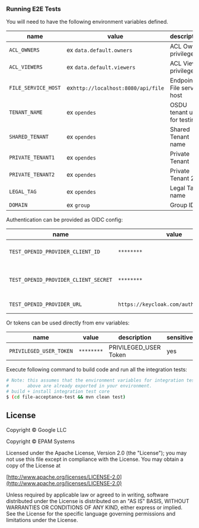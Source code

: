 ### Running E2E Tests

You will need to have the following environment variables defined.

| name                | value                              | description                   | sensitive? | source |
|---------------------|------------------------------------|-------------------------------|------------|--------|
| `ACL_OWNERS`        | ex `data.default.owners`           | ACL Owner privilege           | no         | -      |
| `ACL_VIEWERS`       | ex `data.default.viewers`          | ACL Viewer privilege          | no         | -      |
| `FILE_SERVICE_HOST` | ex`http://localhost:8080/api/file` | Endpoint of File service host | no         | -      |
| `TENANT_NAME`       | ex `opendes`                       | OSDU tenant used for testing  | no         | --     |
| `SHARED_TENANT`     | ex `opendes`                       | Shared Tenant name            | no         | -      |
| `PRIVATE_TENANT1`   | ex `opendes`                       | Private Tenant                | no         | -      |
| `PRIVATE_TENANT2`   | ex `opendes`                       | Private Tenant 2              | no         | -      |
| `LEGAL_TAG`         | ex `opendes`                       | Legal Tag name                | no         | -      |
| `DOMAIN`            | ex `group`                         | Group ID                      | no         | -      |



Authentication can be provided as OIDC config:

| name                                            | value                                   | description                   | sensitive? | source |
|-------------------------------------------------|-----------------------------------------|-------------------------------|------------|--------|
| `TEST_OPENID_PROVIDER_CLIENT_ID`                | `********`                              | OpenId Provider Client Id     | yes        | -      |
| `TEST_OPENID_PROVIDER_CLIENT_SECRET`            | `********`                              | OpenId Provider Client secret | yes        | -      |
| `TEST_OPENID_PROVIDER_URL`                      | `https://keycloak.com/auth/realms/osdu` | OpenID provider url           | yes        | -      |

Or tokens can be used directly from env variables:

| name                    | value      | description           | sensitive? | source |
|-------------------------|------------|-----------------------|------------|--------|
| `PRIVILEGED_USER_TOKEN` | `********` | PRIVILEGED_USER Token | yes        | -      |


Execute following command to build code and run all the integration tests:

 ```bash
 # Note: this assumes that the environment variables for integration tests as outlined
 #       above are already exported in your environment.
 # build + install integration test core
 $ (cd file-acceptance-test && mvn clean test)
 ```

## License

Copyright © Google LLC

Copyright © EPAM Systems

Licensed under the Apache License, Version 2.0 (the "License");
you may not use this file except in compliance with the License.
You may obtain a copy of the License at

[http://www.apache.org/licenses/LICENSE-2.0](http://www.apache.org/licenses/LICENSE-2.0)

Unless required by applicable law or agreed to in writing, software
distributed under the License is distributed on an "AS IS" BASIS,
WITHOUT WARRANTIES OR CONDITIONS OF ANY KIND, either express or implied.
See the License for the specific language governing permissions and
limitations under the License.
